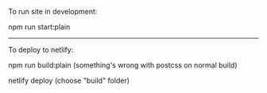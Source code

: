 To run site in development:

npm run start:plain

-------------------

To deploy to netlify:

npm run build:plain (something's wrong with postcss on normal build)

netlify deploy (choose "build" folder)